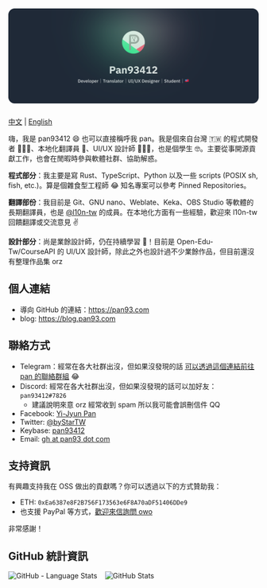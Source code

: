 # ![pan93412, a developer, translator and a UI/UX designer from 🇹🇼](components/Header/Main.svg)

[中文](./README.md) | [English](./README.en_US.md)

嗨，我是 pan93412 😄 也可以直接稱呼我 pan。我是個來自台灣 🇹🇼 的程式開發者 👨🏻‍💻、本地化翻譯員 💬、UI/UX 設計師 👨🏻‍🎨，也是個學生 🤓。主要從事開源貢獻工作，也會在閒暇時參與軟體社群、協助解惑。

**程式部分**：我主要是寫 Rust、TypeScript、Python 以及一些 scripts (POSIX sh, fish, etc.)。算是個雜食型工程師 😂 知名專案可以參考 Pinned Repositories。

**翻譯部份**：我目前是 Git、GNU nano、Weblate、Keka、OBS Studio 等軟體的長期翻譯員，也是 [@l10n-tw](https://t.me/l10n_tw) 的成員。在本地化方面有一些經驗，歡迎來 l10n-tw 回饋翻譯或交流意見 ✌️

**設計部分**：尚是業餘設計師，仍在持續學習 🏃！目前是 Open-Edu-Tw/CourseAPI 的 UI/UX 設計師，除此之外也設計過不少業餘作品，但目前還沒有整理作品集 orz

## 個人連結

- 導向 GitHub 的連結：<https://pan93.com>
- blog: <https://blog.pan93.com>

## 聯絡方式

- Telegram：經常在各大社群出沒，但如果沒發現的話 [可以透過這個連結前往 pan 的聯絡群組](https://t.me/+lhsYySIpLtNmZjI1) 😂
- Discord: 經常在各大社群出沒，但如果沒發現的話可以加好友：`pan93412#7826`
  - 建議說明來意 orz 經常收到 spam 所以我可能會誤刪信件 QQ
- Facebook: [Yi-Jyun Pan](https://facebook.com/pan93412TW)
- Twitter: [@byStarTW](https://twitter.com/byStarTW)
- Keybase: [pan93412](https://keybase.io/pan93412)
- Email: [gh at pan93 dot com][mail]

## 支持資訊

有興趣支持我在 OSS 做出的貢獻嗎？你可以透過以下的方式贊助我：

- ETH: `0xEa6387e8F2B756F173563e6F8A70aDF51406DDe9`
- 也支援 PayPal 等方式，[歡迎來信詢問 owo][mail]

非常感謝！

## GitHub 統計資訊

<p>
    <img width="28%" src="https://github-readme-stats.vercel.app/api/top-langs/?username=pan93412&bg_color=90,DAFFEF,FCFFFD" alt="GitHub - Language Stats">
    &nbsp;&nbsp;
    <img width="67%" src="https://github-readme-stats.vercel.app/api?username=pan93412&count_private=true&show_icons=true&bg_color=90,DAFFEF,FCFFFD" alt="GitHub Stats">
</p>

[mail]: mailto:gh@pan93.com
